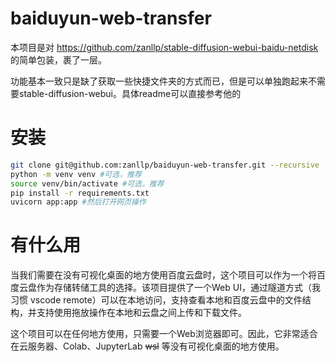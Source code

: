 # baiduyun-web-transfer


本项目是对 https://github.com/zanllp/stable-diffusion-webui-baidu-netdisk 的简单包装，裹了一层。

功能基本一致只是缺了获取一些快捷文件夹的方式而已，但是可以单独跑起来不需要stable-diffusion-webui。具体readme可以直接参考他的



# 安装

```bash
git clone git@github.com:zanllp/baiduyun-web-transfer.git --recursive
python -m venv venv #可选，推荐
source venv/bin/activate #可选，推荐
pip install -r requirements.txt
uvicorn app:app #然后打开网页操作
```
# 有什么用
当我们需要在没有可视化桌面的地方使用百度云盘时，这个项目可以作为一个将百度云盘作为存储转储工具的选择。该项目提供了一个Web UI，通过隧道方式（我习惯 vscode remote）可以在本地访问，支持查看本地和百度云盘中的文件结构，并支持使用拖放操作在本地和云盘之间上传和下载文件。

这个项目可以在任何地方使用，只需要一个Web浏览器即可。因此，它非常适合在云服务器、Colab、JupyterLab ~~wsl~~ 等没有可视化桌面的地方使用。

